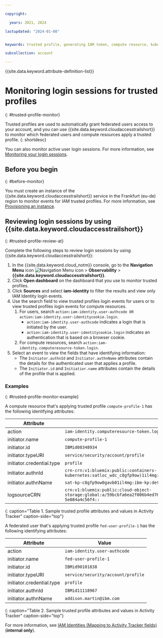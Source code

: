 ```yaml
---

copyright:

  years: 2021, 2024

lastupdated: "2024-01-08"


keywords: trusted profile, generating IAM token, compute resource, kubernetes cluster, virtual server

subcollection: account

---
```


{{site.data.keyword.attribute-definition-list}}

# Monitoring login sessions for trusted profiles
{: #trusted-profile-monitor}

Trusted profiles are used to automatically grant federated users access to your account, and you can use {{site.data.keyword.cloudaccesstrailshort}} to monitor which federated users and compute resources apply a trusted profile.
{: shortdesc}

You can also monitor active user login sessions. For more information, see [Monitoring your login sessions](/docs/account?topic=account-monitor-your-session).

## Before you begin
{: #before-monitor}

You must create an instance of the {{site.data.keyword.cloudaccesstrailshort}} service in the Frankfurt (eu-de) region to monitor events for IAM trusted profiles. For more information, see [Provisioning an instance](/docs/activity-tracker?topic=activity-tracker-provision).

## Reviewing login sessions by using {{site.data.keyword.cloudaccesstrailshort}}
{: #trusted-profile-review-at}

Complete the following steps to review login sessions by using {{site.data.keyword.cloudaccesstrailshort}}:

1. In the {{site.data.keyword.cloud_notm}} console, go to the **Navigation Menu** icon ![Navigation Menu icon](../icons/icon_hamburger.svg "Menu") > **Observability** > **{{site.data.keyword.cloudaccesstrailshort}}**.
1. Click **Open dashboard** on the dashboard that you use to monitor trusted profiles.
1. Click **Sources** and select **iam-identity** to filter the results and view only IAM Identity login events.
1. Use the search field to view trusted profiles login events for users or to view trusted profiles login events for compute resources.
   1. For users, search `action:iam-identity.user-authcode OR action:iam-identity.user-identitycookie.login`.
      * `action:iam-identity.user-authcode` indicates a login that is initiated by the user.
      * `action:iam-identity.user-identitycookie.login` indicates an authentication that is based on a browser cookie.
   1. For compute resources, search `action:iam-identity.computeresource-token.login`.
1. Select an event to view the fields that have identifying information:
   * The `Initiator.authnId` and `Initiator.authnName` attributes contain the details for the authenticated user that applies a profile.
   * The `Initiator.id` and `Initiatior.name` attributes contain the details of the profile that is applied.


### Examples
{: #trusted-profile-monitor-example}

A compute resource that's applying trusted profile `compute-profile-1` has the following identifying attributes:

| Attribute    | Value      |
|---------------|------------|
| action        | `iam-identity.computeresource-token.login` |
| initiator.name | `compute-profile-1` |
| initiator.id  | `IBMid08348934` |
| initiator.typeURI | `service/security/account/profile` |
| initiator.credential.type | `profile` |
| initiator.authnId | `crn-crn:v1:bluemix:public:containers-kubernetes:satloc_wdc_c8gfp9ow)1il4mg:a/a319e5b2c84429a9a2ece7a7c9a8807:c8jrclfw0` |
| initiator.authnName | `sat-kp-c8gfp9ow0gavb01il4mg:ibm-kp:default:key-management-crypto-7797c45798-mlbck` |
| logsourceCRN | `crn:v1:bluemix:public:cloud-object-storage:global:a/59bcbfa6ea2f006b4ed7094c1a08dcdd:1a0ec336-f391-4091-a6fb-5e084a4c56f4::` |
{: caption="Table 1. Sample trusted profile attributes and values in Activity Tracker" caption-side="top"}

A federated user that's applying trusted profile `fed-user-profile-1` has the following identifying attributes:

| Attribute    | Value      |
|---------------|------------|
| action        | `iam-identity.user-authcode` |
| initiator.name | `fed-user-profile-1` |
| initiator.id  | `IBMid90101838` |
| initiator.typeURI | `service/security/account/profile` |
| initiator.credential.type | `profile` |
| initiator.authnId | `IBMid11118967` |
| initiator.authnName | `addison.martin@ibm.com` |
{: caption="Table 2. Sample trusted profile attributes and values in Activity Tracker" caption-side="top"}

For more information, see [IAM Identities (Mapping to Activity Tracker fields)](/docs/observability?topic=observability-scenario-iam-identities#trusted-profile) (**internal only**).
